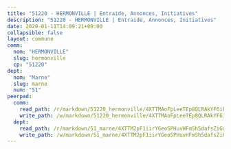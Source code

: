 ```yaml
---
title: "51220 - HERMONVILLE | Entraide, Annonces, Initiatives"
description: "51220 - HERMONVILLE | Entraide, Annonces, Initiatives"
date: 2020-01-11T14:09:21+09:00
collapsible: false
layout: commune
comm:
  nom: "HERMONVILLE"
  slug: hermonville
  cp: "51220"
dept:
  nom: "Marne"
  slug: marne
  num: "51"
peerpad:
  comm:
    read_path: /r/markdown/51220_hermonville/4XTTMAoFpLeeTEp8QLRAkYF6ikz8yBj9626GLZXvNTdSaTcKi
    write_path: /w/markdown/51220_hermonville/4XTTMAoFpLeeTEp8QLRAkYF6ikz8yBj9626GLZXvNTdSaTcKi-K3TgUFrA63ViNbVYSBnAK2vohPmgicW4UAvWoUsYmM3oiRJVY15ziGg5L1jHaNsT2yWcBMnapTG2iGfFAVDYTg8yoAqGS1NfsZEetMiNVPhecJBKa27CEvJAVtTNAQw2Dyo6wWBJ
  dept:
    read_path: /r/markdown/51_marne/4XTTM2pF1iirYGeoSPHuvHFmSh5dafsZiGuDVqApNYr9W2doe
    write_path: /w/markdown/51_marne/4XTTM2pF1iirYGeoSPHuvHFmSh5dafsZiGuDVqApNYr9W2doe-K3TgV7EpXmd75L5pz6aUTALihWsFeiubyposyfPgz6DbQby3ZQF3gNXaGqeRVGevfRz46yND7Y8QkCv5VozWFj5shZbEokjWNQrdmmsAHCxzuLQj5kuinh4kCdsefHKLdp7xhUwa
---
```


